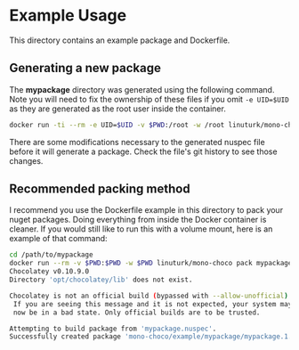 # Example Usage

This directory contains an example package and Dockerfile.

## Generating a new package

The **mypackage** directory was generated using the following command. Note you will need to fix the ownership of these files if you omit `-e UID=$UID` as they are generated as the root user inside the container.

```bash
docker run -ti --rm -e UID=$UID -v $PWD:/root -w /root linuturk/mono-choco new mypackage --version 1.0.0 --maintainer "Justin Phelps"
```

There are some modifications necessary to the generated nuspec file before it will generate a package. Check the file's git history to see those changes.

## Recommended packing method

I recommend you use the Dockerfile example in this directory to pack your nuget packages. Doing everything from inside the Docker container is cleaner. If you would still like to run this with a volume mount, here is an example of that command:

```bash
cd /path/to/mypackage
docker run --rm -v $PWD:$PWD -w $PWD linuturk/mono-choco pack mypackage.nuspec
Chocolatey v0.10.9.0
Directory 'opt/chocolatey/lib' does not exist.

Chocolatey is not an official build (bypassed with --allow-unofficial).
 If you are seeing this message and it is not expected, your system may 
 now be in a bad state. Only official builds are to be trusted.

Attempting to build package from 'mypackage.nuspec'.
Successfully created package 'mono-choco/example/mypackage/mypackage.1.0.0.nupkg'
```

